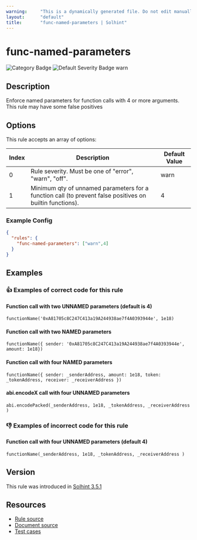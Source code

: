 ```yaml
---
warning:     "This is a dynamically generated file. Do not edit manually."
layout:      "default"
title:       "func-named-parameters | Solhint"
---
```


# func-named-parameters
![Category Badge](https://img.shields.io/badge/-Style%20Guide%20Rules-informational)
![Default Severity Badge warn](https://img.shields.io/badge/Default%20Severity-warn-yellow)

## Description
Enforce named parameters for function calls with 4 or more arguments. This rule may have some false positives

## Options
This rule accepts an array of options:

| Index | Description                                                                                              | Default Value |
| ----- | -------------------------------------------------------------------------------------------------------- | ------------- |
| 0     | Rule severity. Must be one of "error", "warn", "off".                                                    | warn          |
| 1     | Minimum qty of unnamed parameters for a function call (to prevent false positives on builtin functions). | 4             |


### Example Config
```json
{
  "rules": {
    "func-named-parameters": ["warn",4]
  }
}
```


## Examples
### 👍 Examples of **correct** code for this rule

#### Function call with two UNNAMED parameters (default is 4)

```solidity
functionName('0xA81705c8C247C413a19A244938ae7f4A0393944e', 1e18)
```

#### Function call with two NAMED parameters

```solidity
functionName({ sender: '0xA81705c8C247C413a19A244938ae7f4A0393944e', amount: 1e18})
```

#### Function call with four NAMED parameters

```solidity
functionName({ sender: _senderAddress, amount: 1e18, token: _tokenAddress, receiver: _receiverAddress })
```

#### abi.encodeX call with four UNNAMED parameters

```solidity
abi.encodePacked(_senderAddress, 1e18, _tokenAddress, _receiverAddress )
```

### 👎 Examples of **incorrect** code for this rule

#### Function call with four UNNAMED parameters (default 4)

```solidity
functionName(_senderAddress, 1e18, _tokenAddress, _receiverAddress )
```

## Version
This rule was introduced in [Solhint 3.5.1](https://github.com/protofire/solhint/tree/v3.5.1)

## Resources
- [Rule source](https://github.com/protofire/solhint/tree/master/lib/rules/naming/func-named-parameters.js)
- [Document source](https://github.com/protofire/solhint/tree/master/docs/rules/naming/func-named-parameters.md)
- [Test cases](https://github.com/protofire/solhint/tree/master/test/rules/naming/func-named-parameters.js)
